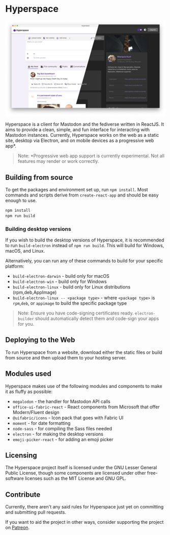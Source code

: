 # Hyperspace

![Hyperspace screenshot](screenshot.png)

Hyperspace is a client for Mastodon and the fediverse written in ReactJS. It aims to provide a clean, simple, and fun interface for interacting with Mastodon instances. Currently, Hyperspace works on the web as a static site, desktop via Electron, and on mobile devices as a progressive web app*.

> Note: *Progressive web app support is currently experimental. Not all features may render or work correctly.

## Building from source

To get the packages and environment set up, run `npm install`. Most commands and scripts derive from `create-react-app` and should be easy enough to use.

```bash
npm install
npm run build
```

### Building desktop versions

If you wish to build the desktop versions of Hyperspace, it is recommended to run `build-electron` instead of `npm run build`. This will build for Windows, macOS, and Linux.

Alternatively, you can run any of these commands to build for your specific platform:

- `build-electron-darwin` - build only for macOS
- `build-electron-win` - build only for Windows
- `build-electron-linux` - build only for Linux distributions (rpm,deb,AppImage)
- `build-electron-linux -- <package type>` - where `<package type>` is `rpm`,`deb`, or `appimage` to build the specific package type

> Note: Ensure you have code-signing certificates ready. `electron-builder` should automatically detect them and code-sign your apps for you.

## Deploying to the Web

To run Hyperspace from a website, download either the static files or build from source and then upload them to your hosting server.


## Modules used

Hyperspace makes use of the following modules and components to make it as fluffy as possible:

- `megalodon` - the handler for Mastodon API calls
- `office-ui-fabric-react` - React components from Microsoft that offer Modern/Fluent design
- `@uifabric/icons` - Icon pack that goes with Fabric UI
- `moment` - for date formatting
- `node-sass` - for compiling the Sass files needed
- `electron` - for making the desktop versions
- `emoji-picker-react` - for adding an emoji picker

## Licensing

The Hyperspace project itself is licensed under the GNU Lesser General Public License, though some components are licensed under other free-software licenses such as the MIT License and GNU GPL.

## Contribute

Currently, there aren't any said rules for Hyperspace just yet on committing and submitting pull requests.

If you want to aid the project in other ways, consider supporting the project on [Patreon](https://patreon.com/marquiskurt).